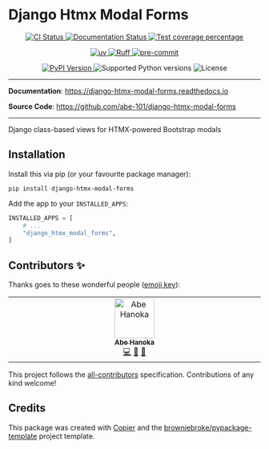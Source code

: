 # Django Htmx Modal Forms

<p align="center">
  <a href="https://github.com/abe-101/django-htmx-modal-forms/actions/workflows/ci.yml?query=branch%3Amain">
    <img src="https://img.shields.io/github/actions/workflow/status/abe-101/django-htmx-modal-forms/ci.yml?branch=main&label=CI&logo=github&style=flat-square" alt="CI Status" >
  </a>
  <a href="https://django-htmx-modal-forms.readthedocs.io">
    <img src="https://img.shields.io/readthedocs/django-htmx-modal-forms.svg?logo=read-the-docs&logoColor=fff&style=flat-square" alt="Documentation Status">
  </a>
  <a href="https://codecov.io/gh/abe-101/django-htmx-modal-forms">
    <img src="https://img.shields.io/codecov/c/github/abe-101/django-htmx-modal-forms.svg?logo=codecov&logoColor=fff&style=flat-square" alt="Test coverage percentage">
  </a>
</p>
<p align="center">
  <a href="https://github.com/astral-sh/uv">
    <img src="https://img.shields.io/endpoint?url=https://raw.githubusercontent.com/astral-sh/uv/main/assets/badge/v0.json" alt="uv">
  </a>
  <a href="https://github.com/astral-sh/ruff">
    <img src="https://img.shields.io/endpoint?url=https://raw.githubusercontent.com/astral-sh/ruff/main/assets/badge/v2.json" alt="Ruff">
  </a>
  <a href="https://github.com/pre-commit/pre-commit">
    <img src="https://img.shields.io/badge/pre--commit-enabled-brightgreen?logo=pre-commit&logoColor=white&style=flat-square" alt="pre-commit">
  </a>
</p>
<p align="center">
  <a href="https://pypi.org/project/django-htmx-modal-forms/">
    <img src="https://img.shields.io/pypi/v/django-htmx-modal-forms.svg?logo=python&logoColor=fff&style=flat-square" alt="PyPI Version">
  </a>
  <img src="https://img.shields.io/pypi/pyversions/django-htmx-modal-forms.svg?style=flat-square&logo=python&amp;logoColor=fff" alt="Supported Python versions">
  <img src="https://img.shields.io/pypi/l/django-htmx-modal-forms.svg?style=flat-square" alt="License">
</p>

---

**Documentation**: <a href="https://django-htmx-modal-forms.readthedocs.io" target="_blank">https://django-htmx-modal-forms.readthedocs.io </a>

**Source Code**: <a href="https://github.com/abe-101/django-htmx-modal-forms" target="_blank">https://github.com/abe-101/django-htmx-modal-forms </a>

---

Django class-based views for HTMX-powered Bootstrap modals

## Installation

Install this via pip (or your favourite package manager):

`pip install django-htmx-modal-forms`

Add the app to your `INSTALLED_APPS`:

```python
INSTALLED_APPS = [
    # ...
    "django_htmx_modal_forms",
]
```

## Contributors ✨

Thanks goes to these wonderful people ([emoji key](https://allcontributors.org/docs/en/emoji-key)):

<!-- prettier-ignore-start -->
<!-- ALL-CONTRIBUTORS-LIST:START - Do not remove or modify this section -->
<!-- prettier-ignore-start -->
<!-- markdownlint-disable -->
<table>
  <tbody>
    <tr>
      <td align="center" valign="top" width="14.28%"><a href="https://www.habet.dev/"><img src="https://avatars.githubusercontent.com/u/82916197?v=4?s=80" width="80px;" alt="Abe Hanoka"/><br /><sub><b>Abe Hanoka</b></sub></a><br /><a href="https://github.com/abe-101/django-htmx-modal-forms/commits?author=abe-101" title="Code">💻</a> <a href="#ideas-abe-101" title="Ideas, Planning, & Feedback">🤔</a> <a href="https://github.com/abe-101/django-htmx-modal-forms/commits?author=abe-101" title="Documentation">📖</a></td>
    </tr>
  </tbody>
</table>

<!-- markdownlint-restore -->
<!-- prettier-ignore-end -->

<!-- ALL-CONTRIBUTORS-LIST:END -->
<!-- prettier-ignore-end -->

This project follows the [all-contributors](https://github.com/all-contributors/all-contributors) specification. Contributions of any kind welcome!

## Credits

This package was created with
[Copier](https://copier.readthedocs.io/) and the
[browniebroke/pypackage-template](https://github.com/browniebroke/pypackage-template)
project template.
